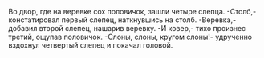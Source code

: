   Во двор, где на веревке сох половичок, зашли четыре слепца.
-Столб,- констатировал первый слепец, наткнувшись на столб.
-Веревка,- добавил второй слепец, нашарив веревку.
-И ковер,- тихо произнес третий, ощупав половичок.
-Слоны, слоны, кругом слоны!- удрученно вздохнул четвертый слепец и покачал головой.    